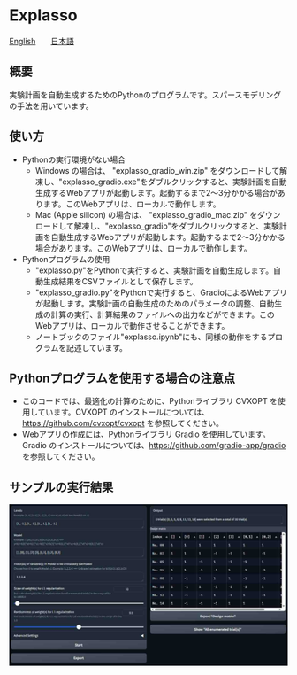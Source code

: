 # Explasso

[English](README.en.md) &nbsp;&nbsp;&nbsp;&nbsp;&nbsp; [日本語](README.jp.md)

## 概要
実験計画を自動生成するためのPythonのプログラムです。スパースモデリングの手法を用いています。

## 使い方
- Pythonの実行環境がない場合
    - Windows の場合は、 "explasso_gradio_win.zip" をダウンロードして解凍し、"explasso_gradio.exe"をダブルクリックすると、実験計画を自動生成するWebアプリが起動します。起動するまで2～3分かかる場合があります。このWebアプリは、ローカルで動作します。
    - Mac (Apple silicon) の場合は、 "explasso_gradio_mac.zip" をダウンロードして解凍し、"explasso_gradio"をダブルクリックすると、実験計画を自動生成するWebアプリが起動します。起動するまで2～3分かかる場合があります。このWebアプリは、ローカルで動作します。
- Pythonプログラムの使用
    - "explasso.py"をPythonで実行すると、実験計画を自動生成します。自動生成結果をCSVファイルとして保存します。
    - "explasso_gradio.py"をPythonで実行すると、GradioによるWebアプリが起動します。実験計画の自動生成のためのパラメータの調整、自動生成の計算の実行、計算結果のファイルへの出力などができます。このWebアプリは、ローカルで動作させることができます。
    - ノートブックのファイル"explasso.ipynb"にも、同様の動作をするプログラムを記述しています。

## Pythonプログラムを使用する場合の注意点
- このコードでは、最適化の計算のために、Pythonライブラリ CVXOPT を使用しています。CVXOPT のインストールについては、https://github.com/cvxopt/cvxopt を参照してください。
- Webアプリの作成には、Pythonライブラリ Gradio を使用しています。Gradio のインストールについては、https://github.com/gradio-app/gradio を参照してください。

## サンプルの実行結果

![alt text](explasso_gradio-1.jpg)
